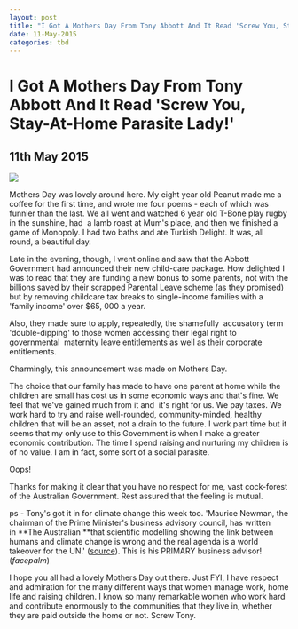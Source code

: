 ```yaml
---
layout: post
title: "I Got A Mothers Day From Tony Abbott And It Read 'Screw You, Stay-At-Home Parasite Lady!'"
date: 11-May-2015
categories: tbd
---
```


# I Got A Mothers Day From Tony Abbott And It Read 'Screw You, Stay-At-Home Parasite Lady!'

## 11th May 2015

<img class="photo-horiz" src="http://3.bp.blogspot.com/-ev4k0FxD0rY/U2FkpwIXkwI/AAAAAAAAgSk/YIY_GSC_Y_s/s1600/tony+abbott+feminist.jpg" />

Mothers Day was lovely around here. My eight year old Peanut made me a coffee for the first time,   and wrote me four poems - each of which was funnier than the last. We all went and watched 6 year old T-Bone play rugby in the sunshine, had  a lamb roast at Mum's place, and then we finished a game of Monopoly. I had two baths and ate Turkish Delight. It was, all round, a beautiful day.

Late in the evening, though, I went online and saw that the Abbott Government had announced their new child-care package. How delighted I was to read that they are funding a new bonus to some parents, not with the billions saved by their scrapped Parental Leave scheme (as they promised) but by removing childcare tax breaks to single-income families with a 'family income' over $65, 000 a year.

Also, they made sure to apply, repeatedly, the shamefully  accusatory term 'double-dipping' to those women accessing their legal right to governmental  maternity leave entitlements as well as their corporate entitlements.

Charmingly, this announcement was made on Mothers Day.

The choice that our family has made to have one parent at home while the children are small has cost us in some economic ways and that's fine. We feel that we've gained much from it and  it's right for us. We pay taxes. We work hard to try and raise well-rounded, community-minded, healthy children that will be an asset, not a drain to the future. I work part time but it seems that my only use to this Government is when I make a greater economic contribution. The time I spend raising and nurturing my children is of no value. I am in fact, some sort of a social parasite.

Oops!

Thanks for making it clear that you have no respect for me, vast cock-forest of the Australian Government. Rest assured that the feeling is mutual.

ps - Tony's got it in for climate change this week too. 'Maurice Newman, the chairman of the Prime Minister's business advisory council, has written in **The Australian **that scientific modelling showing the link between humans and climate change is wrong and the real agenda is a world takeover for the UN.' (<a href="http://www.smh.com.au/federal-politics/political-news/climate-change-a-unled-ruse-says-tony-abbotts-business-adviser-maurice-newman-20150508-ggwuzt.html">source</a>). This is his PRIMARY business advisor! (*facepalm*)

I hope you all had a lovely Mothers Day out there. Just FYI, I have respect and admiration for the many different ways that women manage work, home life and raising children. I know so many remarkable women who work hard and contribute enormously to the communities that they live in, whether they are paid outside the home or not. Screw Tony.

 

 
